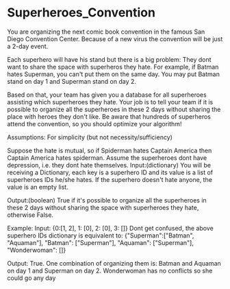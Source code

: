 # Superheroes_Convention

You are organizing the next comic book convention in the famous San Diego Convention Center. Because of a new virus the convention will be just a 2-day event.

Each superhero will have his stand but there is a big problem: They dont want to share the space with superheros they hate. For example, if Batman hates Superman, you can't put them on the same day. You may put Batman stand on day 1 and Superman stand on day 2.

Based on that, your team has given you a database for all superheroes assisting which superheroes they hate. Your job is to tell your team if it is possible to organize all the superheroes in these 2 days without sharing the place with heroes they don't like.
Be aware that hundreds of superheros attend the convention, so you should optimize your algorithm!

Assumptions: For simplicity (but not necessity/sufficiency)

Suppose the hate is mutual, so if Spiderman hates Captain America then Captain America hates spiderman.
Assume the superheroes dont have depression, i.e. they dont hate themselves.
Input:(dictionary) You will be receiving a Dictionary, each key is a superhero ID and its value is a list of superheroes IDs he/she hates. If the superhero doesn't hate anyone, the value is an empty list.

Output:(boolean) True if it's possible to organize all the superheroes in these 2 days without sharing the space with superheroes they hate, otherwise False.

Example:
Input: {0:[1, 2], 1: [0], 2: [0], 3: []}
Dont get confused, the above superhero IDs dictionary is equivalent to:
{"Superman":["Batman", "Aquaman"], "Batman": ["Superman"], "Aquaman": ["Superman"], "Wonderwoman": []}

Output: True.
One combination of organizing them is: Batman and Aquaman on day 1 and Superman on day 2. Wonderwoman has no conflicts so she could go any day
